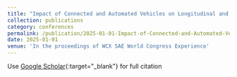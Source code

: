 ```yaml
---
title: "Impact of Connected and Automated Vehicles on Longitudinal and Lateral Performance of Heterogeneous Traffic Flow in Shared Autonomy on Two-Lane Highways"
collection: publications
category: conferences
permalink: /publication/2025-01-01-Impact-of-Connected-and-Automated-Vehicles-on-Longitudinal-and-Lateral-Performance-of-Heterogeneous-Traffic-Flow-in-Shared-Autonomy-on-Two-Lane-Highways
date: 2025-01-01
venue: 'In the proceedings of WCX SAE World Congress Experience'
---
```

Use [Google Scholar](https://scholar.google.com/scholar?q=Impact+of+Connected+and+Automated+Vehicles+on+Longitudinal+and+Lateral+Performance+of+Heterogeneous+Traffic+Flow+in+Shared+Autonomy+on+Two+Lane+Highways){:target="_blank"} for full citation